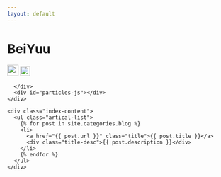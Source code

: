 ```yaml
---
layout: default
---
```


<body>
  <div class="index-wrapper">
    <div class="aside">
       <div class="info-card">
        <h1>BeiYuu</h1>
        <a href="https://www.linkedin.com/in/cao-wenlong-7b691262/" target="_blank"><img src="https://www.linkedin.com/favicon.ico" alt="" width="25"/></a>
        <a href="https://www.quora.com/profile/Charles-Cao-7" target="_blank"><img src="https://www.quora.com/favicon.ico" alt="" width="22"/></a>

      </div>
      <div id="particles-js"></div>
    </div>

    <div class="index-content">
      <ul class="artical-list">
        {% for post in site.categories.blog %}
        <li>
          <a href="{{ post.url }}" class="title">{{ post.title }}</a>
          <div class="title-desc">{{ post.description }}</div>
        </li>
        {% endfor %}
      </ul>
    </div>
  </div>
</body>